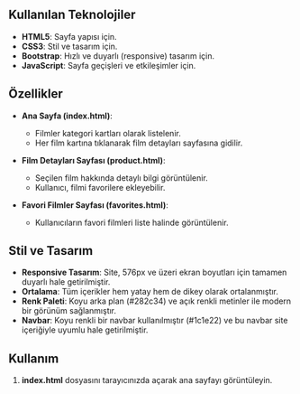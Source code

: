 
## Kullanılan Teknolojiler

- **HTML5**: Sayfa yapısı için.
- **CSS3**: Stil ve tasarım için.
- **Bootstrap**: Hızlı ve duyarlı (responsive) tasarım için.
- **JavaScript**: Sayfa geçişleri ve etkileşimler için.

## Özellikler

- **Ana Sayfa (index.html)**:
  - Filmler kategori kartları olarak listelenir.
  - Her film kartına tıklanarak film detayları sayfasına gidilir.

- **Film Detayları Sayfası (product.html)**:
  - Seçilen film hakkında detaylı bilgi görüntülenir.
  - Kullanıcı, filmi favorilere ekleyebilir.

- **Favori Filmler Sayfası (favorites.html)**:
  - Kullanıcıların favori filmleri liste halinde görüntülenir.

## Stil ve Tasarım

- **Responsive Tasarım**: Site, 576px ve üzeri ekran boyutları için tamamen duyarlı hale getirilmiştir.
- **Ortalama**: Tüm içerikler hem yatay hem de dikey olarak ortalanmıştır.
- **Renk Paleti**: Koyu arka plan (#282c34) ve açık renkli metinler ile modern bir görünüm sağlanmıştır.
- **Navbar**: Koyu renkli bir navbar kullanılmıştır (#1c1e22) ve bu navbar site içeriğiyle uyumlu hale getirilmiştir.

## Kullanım

1. **index.html** dosyasını tarayıcınızda açarak ana sayfayı görüntüleyin.